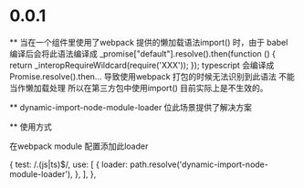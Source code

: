 # 0.0.1
** 当在一个组件里使用了webpack 提供的懒加载语法import() 时，由于 babel 编译后会将此语法编译成 _promise["default"].resolve().then(function () {
    return _interopRequireWildcard(require('XXX'));
  });
typescript 会编译成Promise.resolve().then...
导致使用webpack 打包的时候无法识别到此语法 不能当作懒加载处理 所以在第三方包中使用import() 目前实际上是不生效的。

** dynamic-import-node-module-loader 位此场景提供了解决方案

** 使用方式

在webpack module 配置添加此loader

{
        test: /\.(js|ts)$/,
        use: [
          {
            loader: path.resolve('dynamic-import-node-module-loader'),
          },
        ],
},